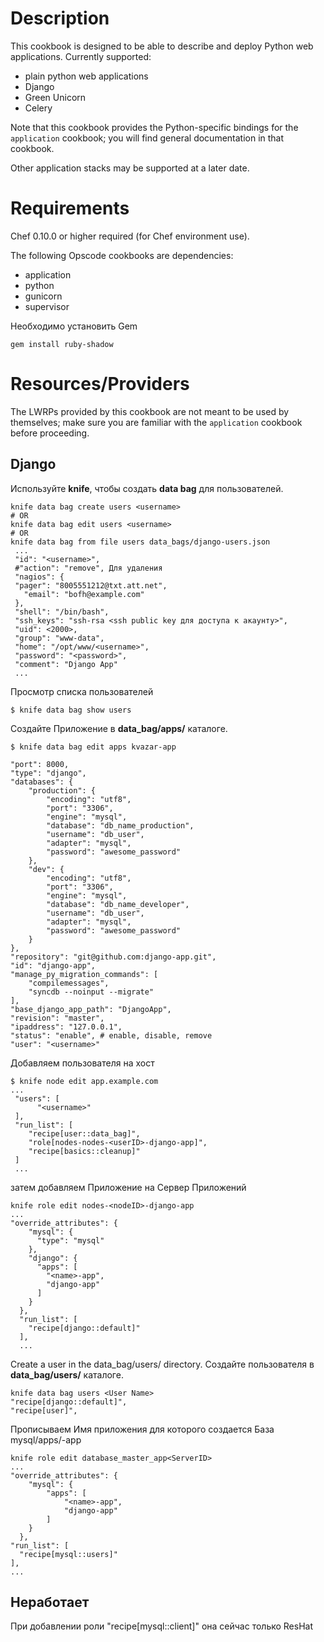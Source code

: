 Description
===========

This cookbook is designed to be able to describe and deploy Python web applications. Currently supported:

* plain python web applications
* Django
* Green Unicorn
* Celery

Note that this cookbook provides the Python-specific bindings for the `application` cookbook; you will find general documentation in that cookbook.

Other application stacks may be supported at a later date.

Requirements
============

Chef 0.10.0 or higher required (for Chef environment use).

The following Opscode cookbooks are dependencies:

* application
* python
* gunicorn
* supervisor

Необходимо установить Gem

    gem install ruby-shadow

Resources/Providers
==========

The LWRPs provided by this cookbook are not meant to be used by themselves; make sure you are familiar with the `application` cookbook before proceeding.

## Django

Используйте **knife**, чтобы создать **data bag** для пользователей.

    knife data bag create users <username>
    # OR
    knife data bag edit users <username>
    # OR
    knife data bag from file users data_bags/django-users.json
     ...
     "id": "<username>",
     #"action": "remove", Для удаления
     "nagios": {
     "pager": "8005551212@txt.att.net",
       "email": "bofh@example.com"
     },
     "shell": "/bin/bash",
     "ssh_keys": "ssh-rsa <ssh public key для доступа к акаунту>",
     "uid": <2000>,
     "group": "www-data",
     "home": "/opt/www/<username>",
     "password": "<password>",
     "comment": "Django App"
     ...

Просмотр списка пользователей

    $ knife data bag show users

Создайте Приложение в **data_bag/apps/** каталоге.

    $ knife data bag edit apps kvazar-app

    "port": 8000,
    "type": "django",
    "databases": {
        "production": {
            "encoding": "utf8",
            "port": "3306",
            "engine": "mysql",
            "database": "db_name_production",
            "username": "db_user",
            "adapter": "mysql",
            "password": "awesome_password"
        },
        "dev": {
            "encoding": "utf8",
            "port": "3306",
            "engine": "mysql",
            "database": "db_name_developer",
            "username": "db_user",
            "adapter": "mysql",
            "password": "awesome_password"
        }
    },
    "repository": "git@github.com:django-app.git",
    "id": "django-app",
    "manage_py_migration_commands": [
        "compilemessages",
        "syncdb --noinput --migrate"
    ],
    "base_django_app_path": "DjangoApp",
    "revision": "master",
    "ipaddress": "127.0.0.1",
    "status": "enable", # enable, disable, remove
    "user": "<username>"

Добавляем пользователя на хост

    $ knife node edit app.example.com
    ...
     "users": [
          "<username>"
     ],
     "run_list": [
        "recipe[user::data_bag]",
        "role[nodes-nodes-<userID>-django-app]",
        "recipe[basics::cleanup]"
     ]
     ...

затем добавляем Приложение на Сервер Приложений

    knife role edit nodes-<nodeID>-django-app
    ...
    "override_attributes": {
        "mysql": {
          "type": "mysql"
        },
        "django": {
          "apps": [
            "<name>-app",
            "django-app"
          ]
        }
      },
      "run_list": [
        "recipe[django::default]"
      ],
      ...

Create a user in the data_bag/users/ directory. Создайте пользователя в **data_bag/users/** каталоге.

    knife data bag users <User Name>
    "recipe[django::default]",
    "recipe[user]",

Прописываем Имя приложения для которого создается База  mysql/apps/<name>-app

    knife role edit database_master_app<ServerID>
    ...
    "override_attributes": {
        "mysql": {
            "apps": [
                "<name>-app",
                "django-app"
            ]
        }
      },
    "run_list": [
      "recipe[mysql::users]"
    ],
    ...


## Неработает

При добавлении роли "recipe\[mysql::client\]" она сейчас только ResHat